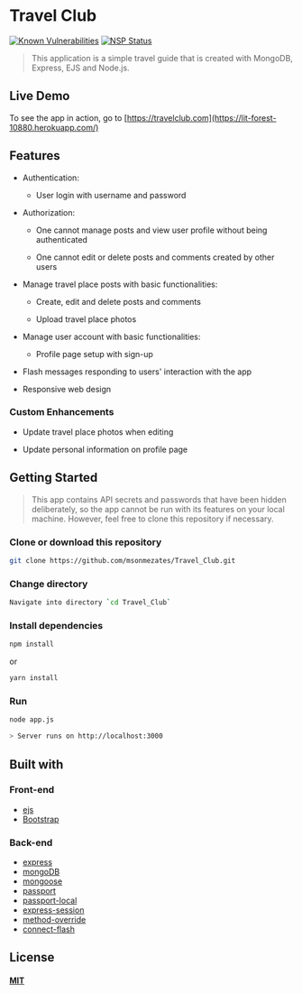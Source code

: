 # Travel Club

[![Known Vulnerabilities](https://snyk.io/test/github/lucasweng/yelp-camp/badge.svg)](https://snyk.io/test/github/lucasweng/yelp-camp)
[![NSP Status](https://nodesecurity.io/orgs/webdevprojects/projects/e3247e54-2256-44ff-9c8a-e4e087bd49fa/badge)](https://nodesecurity.io/orgs/webdevprojects/projects/e3247e54-2256-44ff-9c8a-e4e087bd49fa)

> This application is a simple travel guide that is created with MongoDB, Express, EJS and Node.js.

## Live Demo

To see the app in action, go to [https://travelclub.com](https://lit-forest-10880.herokuapp.com/)

## Features

- Authentication:

  - User login with username and password

- Authorization:

  - One cannot manage posts and view user profile without being authenticated

  - One cannot edit or delete posts and comments created by other users

- Manage travel place posts with basic functionalities:

  - Create, edit and delete posts and comments

  - Upload travel place photos

- Manage user account with basic functionalities:

  - Profile page setup with sign-up

- Flash messages responding to users' interaction with the app

- Responsive web design

### Custom Enhancements

- Update travel place photos when editing

- Update personal information on profile page

## Getting Started

> This app contains API secrets and passwords that have been hidden deliberately, so the app cannot be run with its features on your local machine. However, feel free to clone this repository if necessary.

### Clone or download this repository

```sh
git clone https://github.com/msonmezates/Travel_Club.git
```

### Change directory

```sh
Navigate into directory `cd Travel_Club`
```

### Install dependencies

```sh
npm install
```

or

```sh
yarn install
```

### Run

```sh
node app.js

> Server runs on http://localhost:3000
```


## Built with

### Front-end

- [ejs](http://ejs.co/)
- [Bootstrap](https://getbootstrap.com/)

### Back-end

- [express](https://expressjs.com/)
- [mongoDB](https://www.mongodb.com/)
- [mongoose](http://mongoosejs.com/)
- [passport](http://www.passportjs.org/)
- [passport-local](https://github.com/jaredhanson/passport-local#passport-local)
- [express-session](https://github.com/expressjs/session#express-session)
- [method-override](https://github.com/expressjs/method-override#method-override)
- [connect-flash](https://github.com/jaredhanson/connect-flash#connect-flash)

## License

#### [MIT](./LICENSE)
